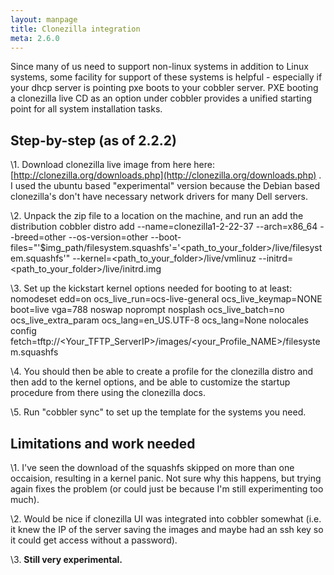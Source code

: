 ```yaml
---
layout: manpage
title: Clonezilla integration
meta: 2.6.0
---
```



Since many of us need to support non-linux systems in addition to
Linux systems, some facility for support of these systems is
helpful - especially if your dhcp server is pointing pxe boots to
your cobbler server. PXE booting a clonezilla live CD as an option
under cobbler provides a unified starting point for all system
installation tasks.

## Step-by-step (as of 2.2.2)

 \1. Download clonezilla live image from here here:
 [http://clonezilla.org/downloads.php](http://clonezilla.org/downloads.php)
 . I used the ubuntu based "experimental" version because the Debian
 based clonezilla's don't have necessary network drivers for many
 Dell servers.

\2. Unpack the zip file to a location on the machine, and run an add the distribution
  cobbler distro add  --name=clonezilla1-2-22-37 --arch=x86_64 --breed=other --os-version=other --boot-files="'$img_path/filesystem.squashfs'='<path_to_your_folder>/live/filesystem.squashfs'" --kernel=<path_to_your_folder>/live/vmlinuz --initrd=<path_to_your_folder>/live/initrd.img 

\3. Set up the kickstart kernel options needed for booting to at least:
  nomodeset edd=on ocs_live_run=ocs-live-general ocs_live_keymap=NONE boot=live vga=788 noswap noprompt nosplash ocs_live_batch=no ocs_live_extra_param ocs_lang=en_US.UTF-8 ocs_lang=None nolocales config fetch=tftp://<Your_TFTP_ServerIP>/images/<your_Profile_NAME>/filesystem.squashfs 

\4. You should then be able to create a profile for the clonezilla distro and then add to the kernel options, and be able to customize the startup procedure from there using the clonezilla docs.

\5. Run "cobbler sync" to set up the template for the systems you need.

## Limitations and work needed

\1. I've seen the download of the squashfs skipped on more than one
 occaision, resulting in a kernel panic. Not sure why this happens,
 but trying again fixes the problem (or could just be because I'm
 still experimenting too much).

\2. Would be nice if clonezilla UI was integrated into cobbler
 somewhat (i.e. it knew the IP of the server saving the images and
 maybe had an ssh key so it could get access without a password).

\3. **Still very experimental.**

